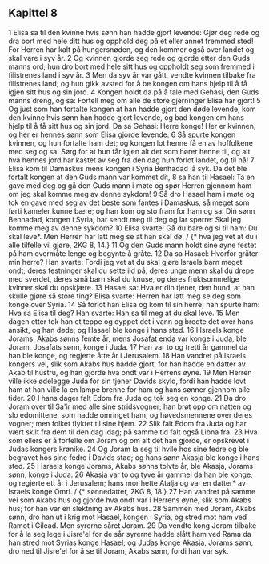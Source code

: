 ## Kapittel 8

1 Elisa sa til den kvinne hvis sønn han hadde gjort levende: Gjør deg rede og dra bort med hele ditt hus og opphold deg på et eller annet fremmed sted! For Herren har kalt på hungersnøden, og den kommer også over landet og skal vare i syv år.
2 Og kvinnen gjorde seg rede og gjorde etter den Guds manns ord; hun dro bort med hele sitt hus og oppholdt seg som fremmed i filistrenes land i syv år.
3 Men da syv år var gått, vendte kvinnen tilbake fra filistrenes land; og hun gikk avsted for å be kongen om hans hjelp til å få igjen sitt hus og sin jord.
4 Kongen holdt da på å tale med Gehasi, den Guds manns dreng, og sa: Fortell meg om alle de store gjerninger Elisa har gjort!
5 Og just som han fortalte kongen at han hadde gjort den døde levende, kom den kvinne hvis sønn han hadde gjort levende, og bad kongen om hans hjelp til å få sitt hus og sin jord. Da sa Gehasi: Herre konge! Her er kvinnen, og her er hennes sønn som Elisa gjorde levende.
6 Så spurte kongen kvinnen, og hun fortalte ham det; og kongen lot henne få en av hoffolkene med seg og sa: Sørg for at hun får igjen alt det som hører henne til, og alt hva hennes jord har kastet av seg fra den dag hun forlot landet, og til nå!
7 Elisa kom til Damaskus mens kongen i Syria Benhadad lå syk. Da det ble fortalt kongen at den Guds mann var kommet dit,
8 sa han til Hasael: Ta en gave med deg og gå den Guds mann i møte og spør Herren gjennom ham om jeg skal komme meg av denne sykdom!
9 Så dro Hasael ham i møte og tok en gave med seg av det beste som fantes i Damaskus, så meget som førti kameler kunne bære; og han kom og sto fram for ham og sa: Din sønn Benhadad, kongen i Syria, har sendt meg til deg og lar spørre: Skal jeg komme meg av denne sykdom?
10 Elisa svarte: Gå du bare og si til ham: Du skal leve*. Men Herren har latt meg se at han skal dø. / {* hva jeg vet at du i alle tilfelle vil gjøre, 2KG 8, 14.}
11 Og den Guds mann holdt sine øyne festet på ham overmåte lenge og begynte å gråte.
12 Da sa Hasael: Hvorfor gråter min herre? Han svarte: Fordi jeg vet at du skal gjøre Israels barn meget ondt; deres festninger skal du sette ild på, deres unge menn skal du drepe med sverdet, deres små barn skal du knuse, og deres fruktsommelige kvinner skal du opskjære.
13 Hasael sa: Hva er din tjener, den hund, at han skulle gjøre så store ting? Elisa svarte: Herren har latt meg se deg som konge over Syria.
14 Så forlot han Elisa og kom til sin herre; han spurte ham: Hva sa Elisa til deg? Han svarte: Han sa til meg at du skal leve.
15 Men dagen etter tok han et teppe og dyppet det i vann og bredte det over hans ansikt, og han døde; og Hasael ble konge i hans sted.
16 I Israels konge Jorams, Akabs sønns femte år, mens Josafat enda var konge i Juda, ble Joram, Josafats sønn, konge i Juda.
17 Han var to og tretti år gammel da han ble konge, og regjerte åtte år i Jerusalem.
18 Han vandret på Israels kongers vei, slik som Akabs hus hadde gjort, for han hadde en datter av Akab til hustru, og han gjorde hva ondt var i Herrens øyne.
19 Men Herren ville ikke ødelegge Juda for sin tjener Davids skyld, fordi han hadde lovt ham at han ville la en lampe brenne for ham og hans sønner gjennom alle tider.
20 I hans dager falt Edom fra Juda og tok seg en konge.
21 Da dro Joram over til Sa'ir med alle sine stridsvogner; han brøt opp om natten og slo edomittene, som hadde omringet ham, og høvedsmennene over deres vogner; men folket flyktet til sine hjem.
22 Slik falt Edom fra Juda og har vært skilt fra dem til den dag idag; på samme tid falt også Libna fra.
23 Hva som ellers er å fortelle om Joram og om alt det han gjorde, er opskrevet i Judas kongers krønike.
24 Og Joram la seg til hvile hos sine fedre og ble begravet hos sine fedre i Davids stad; og hans sønn Akasja ble konge i hans sted.
25 I Israels konge Jorams, Akabs sønns tolvte år, ble Akasja, Jorams sønn, konge i Juda.
26 Akasja var to og tyve år gammel da han ble konge, og regjerte ett år i Jerusalem; hans mor hette Atalja og var en datter* av Israels konge Omri. / {* sønnedatter, 2KG 8, 18.}
27 Han vandret på samme vei som Akabs hus og gjorde hva ondt var i Herrens øyne, slik som Akabs hus; for han var en slektning av Akabs hus.
28 Sammen med Joram, Akabs sønn, dro han ut i krig mot Hasael, kongen i Syria, og stred mot ham ved Ramot i Gilead. Men syrerne såret Joram.
29 Da vendte kong Joram tilbake for å la seg lege i Jisre'el for de sår syrerne hadde slått ham ved Rama da han stred mot Syrias konge Hasael; og Judas konge Akasja, Jorams sønn, dro ned til Jisre'el for å se til Joram, Akabs sønn, fordi han var syk.
